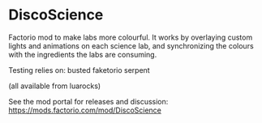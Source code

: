 # DiscoScience
Factorio mod to make labs more colourful. It works by overlaying custom lights and animations on each science lab, and synchronizing the colours with the ingredients the labs are consuming.

Testing relies on:
busted
faketorio
serpent

(all available from luarocks)

See the mod portal for releases and discussion:
https://mods.factorio.com/mod/DiscoScience
